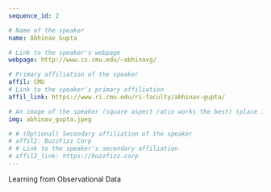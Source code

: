 ```yaml
---
sequence_id: 2

# Name of the speaker
name: Abhinav Gupta

# Link to the speaker's webpage
webpage: http://www.cs.cmu.edu/~abhinavg/

# Primary affiliation of the speaker
affil: CMU
# Link to the speaker's primary affiliation
affil_link: https://www.ri.cmu.edu/ri-faculty/abhinav-gupta/

# An image of the speaker (square aspect ratio works the best) (place in the `assets/img/speakers` directory)
img: abhinav_gupta.jpeg

# # (Optional) Secondary affiliation of the speaker
# affil2: BuzzFizz Corp
# # Link to the speaker's secondary affiliation 
# affil2_link: https://buzzfizz.corp
---
```


<!-- Whatever you write below will show up as the speaker's bio -->

Learning from Observational Data

